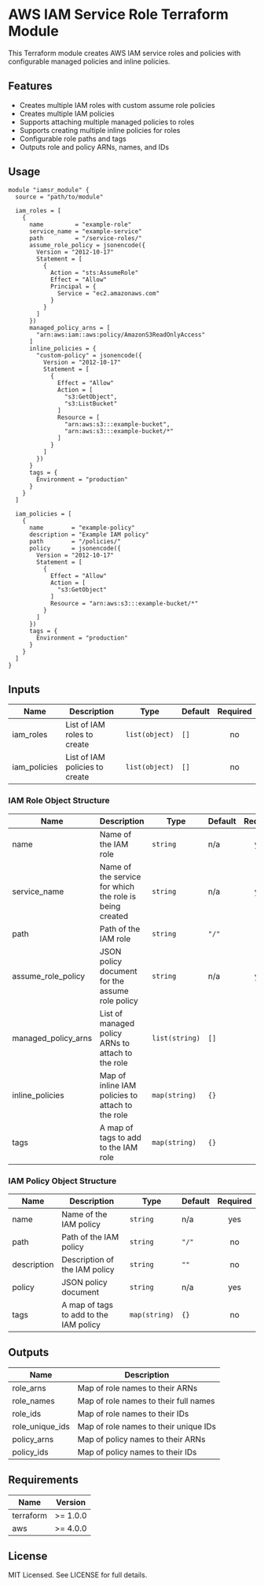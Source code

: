 # AWS IAM Service Role Terraform Module

This Terraform module creates AWS IAM service roles and policies with configurable managed policies and inline policies.

## Features

- Creates multiple IAM roles with custom assume role policies
- Creates multiple IAM policies
- Supports attaching multiple managed policies to roles
- Supports creating multiple inline policies for roles
- Configurable role paths and tags
- Outputs role and policy ARNs, names, and IDs

## Usage

```hcl
module "iamsr_module" {
  source = "path/to/module"

  iam_roles = [
    {
      name         = "example-role"
      service_name = "example-service"
      path         = "/service-roles/"
      assume_role_policy = jsonencode({
        Version = "2012-10-17"
        Statement = [
          {
            Action = "sts:AssumeRole"
            Effect = "Allow"
            Principal = {
              Service = "ec2.amazonaws.com"
            }
          }
        ]
      })
      managed_policy_arns = [
        "arn:aws:iam::aws:policy/AmazonS3ReadOnlyAccess"
      ]
      inline_policies = {
        "custom-policy" = jsonencode({
          Version = "2012-10-17"
          Statement = [
            {
              Effect = "Allow"
              Action = [
                "s3:GetObject",
                "s3:ListBucket"
              ]
              Resource = [
                "arn:aws:s3:::example-bucket",
                "arn:aws:s3:::example-bucket/*"
              ]
            }
          ]
        })
      }
      tags = {
        Environment = "production"
      }
    }
  ]

  iam_policies = [
    {
      name        = "example-policy"
      description = "Example IAM policy"
      path        = "/policies/"
      policy      = jsonencode({
        Version = "2012-10-17"
        Statement = [
          {
            Effect = "Allow"
            Action = [
              "s3:GetObject"
            ]
            Resource = "arn:aws:s3:::example-bucket/*"
          }
        ]
      })
      tags = {
        Environment = "production"
      }
    }
  ]
}
```

## Inputs

| Name | Description | Type | Default | Required |
|------|-------------|------|---------|:--------:|
| iam_roles | List of IAM roles to create | `list(object)` | `[]` | no |
| iam_policies | List of IAM policies to create | `list(object)` | `[]` | no |

### IAM Role Object Structure

| Name | Description | Type | Default | Required |
|------|-------------|------|---------|:--------:|
| name | Name of the IAM role | `string` | n/a | yes |
| service_name | Name of the service for which the role is being created | `string` | n/a | yes |
| path | Path of the IAM role | `string` | `"/"` | no |
| assume_role_policy | JSON policy document for the assume role policy | `string` | n/a | yes |
| managed_policy_arns | List of managed policy ARNs to attach to the role | `list(string)` | `[]` | no |
| inline_policies | Map of inline IAM policies to attach to the role | `map(string)` | `{}` | no |
| tags | A map of tags to add to the IAM role | `map(string)` | `{}` | no |

### IAM Policy Object Structure

| Name | Description | Type | Default | Required |
|------|-------------|------|---------|:--------:|
| name | Name of the IAM policy | `string` | n/a | yes |
| path | Path of the IAM policy | `string` | `"/"` | no |
| description | Description of the IAM policy | `string` | `""` | no |
| policy | JSON policy document | `string` | n/a | yes |
| tags | A map of tags to add to the IAM policy | `map(string)` | `{}` | no |

## Outputs

| Name | Description |
|------|-------------|
| role_arns | Map of role names to their ARNs |
| role_names | Map of role names to their full names |
| role_ids | Map of role names to their IDs |
| role_unique_ids | Map of role names to their unique IDs |
| policy_arns | Map of policy names to their ARNs |
| policy_ids | Map of policy names to their IDs |

## Requirements

| Name | Version |
|------|---------|
| terraform | >= 1.0.0 |
| aws | >= 4.0.0 |

## License

MIT Licensed. See LICENSE for full details. 